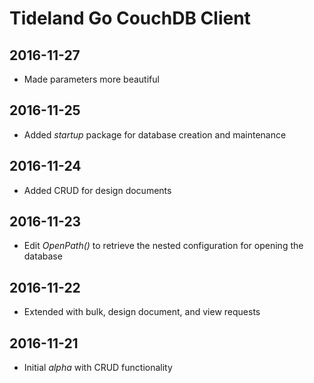 # Tideland Go CouchDB Client

## 2016-11-27

- Made parameters more beautiful

## 2016-11-25

- Added *startup* package for database creation and
  maintenance

## 2016-11-24

- Added CRUD for design documents

## 2016-11-23

- Edit *OpenPath()* to retrieve the nested configuration for
  opening the database

## 2016-11-22

- Extended with bulk, design document, and view requests

## 2016-11-21

- Initial *alpha* with CRUD functionality
